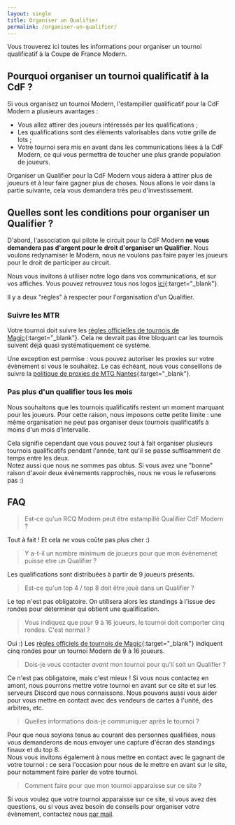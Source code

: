 ```yaml
---
layout: single
title: Organiser un Qualifier
permalink: /organiser-un-qualifier/
---
```


Vous trouverez ici toutes les informations pour organiser un tournoi qualificatif à la Coupe de France Modern.

## Pourquoi organiser un tournoi qualificatif à la CdF ?

Si vous organisez un tournoi Modern, l'estampiller qualificatif pour la CdF Modern a plusieurs avantages :
- Vous allez attirer des joueurs intéressés par les qualifications ;
- Les qualifications sont des éléments valorisables dans votre grille de lots ;
- Votre tournoi sera mis en avant dans les communications liées à la CdF Modern, ce qui vous permettra de toucher une plus grande population de joueurs.

Organiser un Qualifier pour la CdF Modern vous aidera à attirer plus de joueurs et à leur faire gagner plus de choses. Nous allons le voir dans la partie suivante, cela vous demandera très peu d'investissement.

## Quelles sont les conditions pour organiser un Qualifier ?

D'abord, l'association qui pilote le circuit pour la CdF Modern **ne vous demandera pas d'argent pour le droit d'organiser un Qualifier**. Nous voulons redynamiser le Modern, nous ne voulons pas faire payer les joueurs pour le droit de participer au circuit.

Nous vous invitons à utiliser notre logo dans vos communications, et sur vos affiches. Vous pouvez retrouvez tous nos logos [ici](/assets/){:target="_blank"}.

Il y a deux "règles" à respecter pour l'organisation d'un Qualifier.

### Suivre les MTR

Votre tournoi doit suivre les [règles officielles de tournois de Magic](https://wpn.wizards.com/en/rules-documents){:target="_blank"}. Cela ne devrait pas être bloquant car les tournois suivent déjà quasi systématiquement ce système.

Une exception est permise : vous pouvez autoriser les proxies sur votre évènement si vous le souhaitez. Le cas échéant, nous vous conseillons de suivre la [politique de proxies de MTG Nantes](https://www.mtgnantes.fr/activit%C3%A9s/politique-proxy){:target="_blank"}.

### Pas plus d'un qualifier tous les mois

Nous souhaitons que les tournois qualificatifs restent un moment marquant pour les joueurs. Pour cette raison, nous imposons cette petite limite : une même organisation ne peut pas organiser deux tournois qualificatifs à moins d'un mois d'intervalle.

Cela signifie cependant que vous pouvez tout à fait organiser plusieurs tournois qualificatifs pendant l'année, tant qu'il se passe suffisamment de temps entre les deux.  
Notez aussi que nous ne sommes pas obtus. Si vous avez une "bonne" raison d'avoir deux évènements rapprochés, nous ne vous le refuserons pas :)

## FAQ

> Est-ce qu'un RCQ Modern peut être estampillé Qualifier CdF Modern ?

Tout à fait ! Et cela ne vous coûte pas plus cher :)

> Y a-t-il un nombre minimum de joueurs pour que mon événemenet puisse etre un Qualifier ?

Les qualifications sont distribuées à partir de 9 joueurs présents.

> Est-ce qu'un top 4 / top 8 doit être joué dans un Qualifier ?

Le top n'est pas obligatoire. On utilisera alors les standings à l'issue des rondes pour déterminer qui obtient une qualification.

> Vous indiquez que pour 9 à 16 joueurs, le tournoi doit comporter cinq rondes. C'est normal ?

Oui :) Les [règles officiels de tournois de Magic](https://wpn.wizards.com/en/rules-documents){:target="_blank"} indiquent cinq rondes pour un tournoi Modern de 9 à 16 joueurs.

> Dois-je vous contacter *avant* mon tournoi pour qu'il soit un Qualifier ?

Ce n'est pas obligatoire, mais c'est mieux ! Si vous nous contactez en amont, nous pourrons mettre votre tournoi en avant sur ce site et sur les serveurs Discord que nous connaissons. Nous pouvons aussi vous aider pour vous mettre en contact avec des vendeurs de cartes à l'unité, des arbitres, etc.

> Quelles informations dois-je communiquer après le tournoi ?

Pour que nous soyions tenus au courant des personnes qualifiées, nous vous demanderons de nous envoyer une capture d'écran des standings finaux et du top 8.  
Nous vous invitons également à nous mettre en contact avec le gagnant de votre tournoi : ce sera l'occasion pour nous de le mettre en avant sur le site, pour notamment faire parler de votre tournoi.

> Comment faire pour que mon tournoi apparaisse sur ce site ?

Si vous voulez que votre tournoi apparaisse sur ce site, si vous avez des questions, ou si vous avez besoin de conseils pour organiser votre évènement, contactez nous [par mail](mailto:lassembleedumodern@gmail.com).
